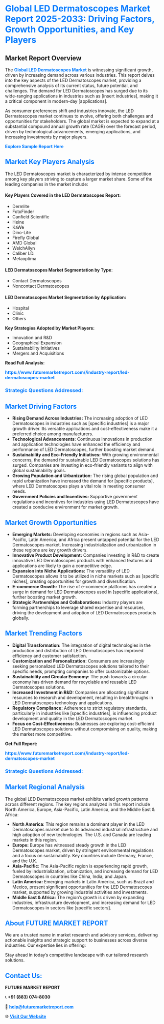 <h1 style="color: #007BFF;">Global LED Dermatoscopes Market Report 2025-2033: Driving Factors, Growth Opportunities, and Key Players</h1>

<section id="overview">
<h2>Market Report Overview</h2>
<p>The <a href="https://www.futuremarketreport.com//industry-report/led-dermatoscopes-market" style="color: #007BFF; text-decoration: none;"><strong>Global LED Dermatoscopes Market</strong></a> is witnessing significant growth, driven by increasing demand across various industries. This report delves into the key aspects of the LED Dermatoscopes market, providing a comprehensive analysis of its current status, future potential, and challenges. The demand for LED Dermatoscopes has surged due to its wide-ranging applications in industries such as [insert industries], making it a critical component in modern-day [applications].</p>
<p>As consumer preferences shift and industries innovate, the LED Dermatoscopes market continues to evolve, offering both challenges and opportunities for stakeholders. The global market is expected to expand at a substantial compound annual growth rate (CAGR) over the forecast period, driven by technological advancements, emerging applications, and increasing investments by major players.</p>
</section>

<section id="overview">
<p><a href="https://www.futuremarketreport.com//request-sample/reportId=78637" style="color: #007BFF; text-decoration: none;"><strong>Explore Sample Report Here</strong></a></p>
</section>

<section id="key-players">
<h2 style="color: #007BFF;">Market Key Players Analysis</h2>
<p>The LED Dermatoscopes market is characterized by intense competition among key players striving to capture a larger market share. Some of the leading companies in the market include:</p>
<h4>Key Players Covered in the LED Dermatoscopes Report:</h4>
<ul><li>Dermlite</li><li>FotoFinder</li><li>Canfield Scientific</li><li>Heine</li><li>KaWe</li><li>Dino-Lite</li><li>Firefly Global</li><li>AMD Global</li><li>WelchAllyn</li><li>Caliber I.D.</li><li>Metaoptima</li></ul>
<h4>LED Dermatoscopes Market Segmentation by Type:</h4>
<ul><li>Contact Dermatoscopes</li><li>Noncontact Dermatoscopes</li></ul>

<h4>LED Dermatoscopes Market Segmentation by Application:</h4>
<ul><li>Hospital</li><li>Clinic</li><li>Others</li></ul>
<p><strong>Key Strategies Adopted by Market Players:</strong></p>
<ul>
<li>Innovation and R&D</li>
<li>Geographical Expansion</li>
<li>Sustainability Initiatives</li>
<li>Mergers and Acquisitions</li>
</ul>
</section>

<section>
<p><strong>Read Full Analysis: </strong></p><a href="https://www.futuremarketreport.com//industry-report/led-dermatoscopes-market" style="color: #007BFF; text-decoration: none;"><strong>https://www.futuremarketreport.com//industry-report/led-dermatoscopes-market</strong></a>
<h3 style="color: #007BFF;">Strategic Questions Addressed:</h3>
</section>

<section id="driving-factors">
<h2 style="color: #007BFF;">Market Driving Factors</h2>
<ul>
<li><strong>Rising Demand Across Industries:</strong> The increasing adoption of LED Dermatoscopes in industries such as [specific industries] is a major growth driver. Its versatile applications and cost-effectiveness make it a preferred choice among manufacturers.</li>
<li><strong>Technological Advancements:</strong> Continuous innovations in production and application technologies have enhanced the efficiency and performance of LED Dermatoscopes, further boosting market demand.</li>
<li><strong>Sustainability and Eco-Friendly Initiatives:</strong> With growing environmental concerns, the demand for sustainable LED Dermatoscopes solutions has surged. Companies are investing in eco-friendly variants to align with global sustainability goals.</li>
<li><strong>Growing Population and Urbanization:</strong> The rising global population and rapid urbanization have increased the demand for [specific products], where LED Dermatoscopes plays a vital role in meeting consumer needs.</li>
<li><strong>Government Policies and Incentives:</strong> Supportive government regulations and incentives for industries using LED Dermatoscopes have created a conducive environment for market growth.</li>
</ul>
</section>

<section id="growth-opportunities">
<h2 style="color: #007BFF;">Market Growth Opportunities</h2>
<ul>
<li><strong>Emerging Markets:</strong> Developing economies in regions such as Asia-Pacific, Latin America, and Africa present untapped potential for the LED Dermatoscopes market. Increasing industrialization and urbanization in these regions are key growth drivers.</li>
<li><strong>Innovative Product Development:</strong> Companies investing in R&D to create innovative LED Dermatoscopes products with enhanced features and applications are likely to gain a competitive edge.</li>
<li><strong>Expansion into Niche Applications:</strong> The versatility of LED Dermatoscopes allows it to be utilized in niche markets such as [specific niches], creating opportunities for growth and diversification.</li>
<li><strong>E-commerce Growth:</strong> The rise of e-commerce platforms has created a surge in demand for LED Dermatoscopes used in [specific applications], further boosting market growth.</li>
<li><strong>Strategic Partnerships and Collaborations:</strong> Industry players are forming partnerships to leverage shared expertise and resources, driving the development and adoption of LED Dermatoscopes products globally.</li>
</ul>
</section>

<section id="trending-factors">
<h2 style="color: #007BFF;">Market Trending Factors</h2>
<ul>
<li><strong>Digital Transformation:</strong> The integration of digital technologies in the production and distribution of LED Dermatoscopes has improved efficiency and customer satisfaction.</li>
<li><strong>Customization and Personalization:</strong> Consumers are increasingly seeking personalized LED Dermatoscopes solutions tailored to their specific needs, prompting companies to offer customizable options.</li>
<li><strong>Sustainability and Circular Economy:</strong> The push towards a circular economy has driven demand for recyclable and reusable LED Dermatoscopes solutions.</li>
<li><strong>Increased Investment in R&D:</strong> Companies are allocating significant resources to research and development, resulting in breakthroughs in LED Dermatoscopes technology and applications.</li>
<li><strong>Regulatory Compliance:</strong> Adherence to strict regulatory standards, particularly in industries like [specific industries], is influencing product development and quality in the LED Dermatoscopes market.</li>
<li><strong>Focus on Cost-Effectiveness:</strong> Businesses are exploring cost-efficient LED Dermatoscopes solutions without compromising on quality, making the market more competitive.</li>
</ul>
</section>

<section>
<p><strong>Get Full Report: </strong></p><a href="https://www.futuremarketreport.com//industry-report/led-dermatoscopes-market" style="color: #007BFF; text-decoration: none;"><strong>https://www.futuremarketreport.com//industry-report/led-dermatoscopes-market</strong></a>
<h3 style="color: #007BFF;">Strategic Questions Addressed:</h3>
</section>


<section id="regional-analysis">
<h2 style="color: #007BFF;">Market Regional Analysis</h2>
<p>The global LED Dermatoscopes market exhibits varied growth patterns across different regions. The key regions analyzed in this report include North America, Europe, Asia-Pacific, Latin America, and the Middle East & Africa:</p>
<ul>
<li><strong>North America:</strong> This region remains a dominant player in the LED Dermatoscopes market due to its advanced industrial infrastructure and high adoption of new technologies. The U.S. and Canada are leading markets in this region.</li>
<li><strong>Europe:</strong> Europe has witnessed steady growth in the LED Dermatoscopes market, driven by stringent environmental regulations and a focus on sustainability. Key countries include Germany, France, and the U.K.</li>
<li><strong>Asia-Pacific:</strong> The Asia-Pacific region is experiencing rapid growth, fueled by industrialization, urbanization, and increasing demand for LED Dermatoscopes in countries like China, India, and Japan.</li>
<li><strong>Latin America:</strong> Emerging markets in Latin America, such as Brazil and Mexico, present significant opportunities for the LED Dermatoscopes market, supported by growing industrial activities and investments.</li>
<li><strong>Middle East & Africa:</strong> The region’s growth is driven by expanding industries, infrastructure development, and increasing demand for LED Dermatoscopes in sectors like [specific sectors].</li>
</ul>
</section>

<footer>
<h2 style="color: #007BFF;">About FUTURE MARKET REPORT</h2>
<p>We are a trusted name in market research and advisory services, delivering actionable insights and strategic support to businesses across diverse industries. Our expertise lies in offering:</p>

<p>Stay ahead in today’s competitive landscape with our tailored research solutions.</p>

<h2 style="color: #007BFF;">Contact Us:</h2>
<p><strong>FUTURE MARKET REPORT</strong></p>
<p>📞 <strong>+91 (883) 074-8030</strong></p>
<p>📧 <strong><a href="mailto:help@futuremarketreport.com" style="color: #007BFF;">help@futuremarketreport.com</a></strong></p>
<p>🌐 <strong><a href="https://www.futuremarketreport.com/" style="color: #007BFF;">Visit Our Website</a></strong></p>
</footer>